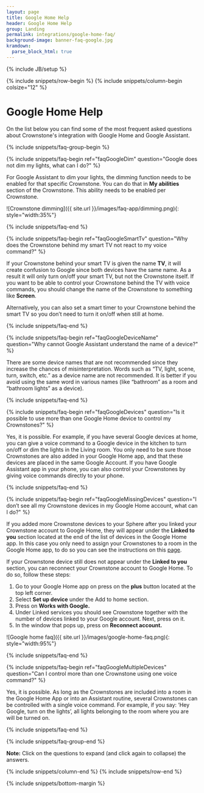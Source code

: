 ```yaml
---
layout: page
title: Google Home Help
header: Google Home Help
group: Landing
permalink: integrations/google-home-faq/
background-image: banner-faq-google.jpg
kramdown: 
  parse_block_html: true
---
```


{% include JB/setup %}

{% include snippets/row-begin %}
{% include snippets/column-begin colsize="12" %}

# Google Home Help

On the list below you can find some of the most frequent asked questions about Crownstone's integration with Google Home and Google Assistant.


{% include snippets/faq-group-begin %}


{% include snippets/faq-begin ref="faqGoogleDim" question="Google does not dim my lights, what can I do?" %}

For Google Assistant to dim your lights, the dimming function needs to be enabled for that specific Crownstone. You can do that in **My abilities** section of the Crownstone. This ability needs to be enabled per Crownstone.

![Crownstone dimming]({{ site.url }}/images/faq-app/dimming.png){: style="width:35%"}

{% include snippets/faq-end %}



{% include snippets/faq-begin ref="faqGoogleSmartTv" question="Why does the Crownstone behind my smart TV not react to my voice command?" %}

If your Crownstone behind your smart TV is given the name **TV**, it will create confusion to Google since both devices have the same name. As a result it will only turn on/off your smart TV, but not the Crownstone itself. If you want to be able to control your Crownstone behind the TV with voice commands, you should change the name of the Crownstone to something like **Screen**. 

Alternatively, you can also set a smart timer to your Crownstone behind the smart TV so you don’t need to turn it on/off when still at home. 

{% include snippets/faq-end %}



{% include snippets/faq-begin ref="faqGoogleDeviceName" question="Why cannot Google Assistant understand the name of a device?" %}

There are some device names that are not recommended since they increase the chances of misinterpretation. Words such as “TV, light, scene, turn, switch, etc.” as a device name are not recommended. It is better if you avoid using the same word in various names (like “bathroom” as a room and “bathroom lights” as a device).

{% include snippets/faq-end %}



{% include snippets/faq-begin ref="faqGoogleDevices" question="Is it possible to use more than one Google Home device to control my Crownstones?" %}

Yes, it is possible. For example, if you have several Google devices at home, you can give a voice command to a Google device in the kitchen to turn on/off or dim the lights in the Living room. You only need to be sure those Crownstones are also added in your Google Home app, and that these devices are placed in the same Google Account. If you have Google Assistant app in your phone, you can also control your Crownstones by giving voice commands directly to your phone.

{% include snippets/faq-end %}



{% include snippets/faq-begin ref="faqGoogleMissingDevices" question="I don’t see all my Crownstone devices in my Google Home account, what can I do?" %}

If you added more Crownstone devices to your Sphere after you linked your Crownstone account to Google Home, they will appear under the **Linked to you** section located at the end of the list of devices in the Google Home app. In this case you only need to assign your Crownstones to a room in the Google Home app, to do so you can see the instructions on this [page](https://crownstone.rocks/integrations/google-home/).

If your Crownstone device still does not appear under the **Linked to you** section, you can reconnect your Crownstone account to Google Home. To do so, follow these steps:
 
1. Go to your Google Home app on press on the **plus** button located at the top left corner.
2. Select **Set up device** under the Add to home section.
3. Press on **Works with Google.**
4. Under Linked services you should see Crownstone together with the number of devices linked to your Google account. Next, press on it.
5. In the window that pops up, press on **Reconnect account.**

![Google home faq]({{ site.url }}/images/google-home-faq.png){: style="width:95%"}

{% include snippets/faq-end %}



{% include snippets/faq-begin ref="faqGoogleMultipleDevices" question="Can I control more than one Crownstone using one voice command?" %}

Yes, it is possible. As long as the Crownstones are included into a room in the Google Home App or into an Assistant routine, several Crownstones can be controlled with a single voice command. For example, if you say: ‘Hey Google, turn on the lights’, all lights belonging to the room where you are will be turned on. 

{% include snippets/faq-end %}



{% include snippets/faq-group-end %}



**Note:** Click on the questions to expand (and click again to collapse) the answers.

{% include snippets/column-end %}
{% include snippets/row-end %}

<script>
window.onload = function() {
    var hash = window.location.hash; 
    if(hash != "") {
        var id = hash.substr(1); 
        document.getElementById(id).classList.add("in");
    }
};
</script>

{% include snippets/bottom-margin %}